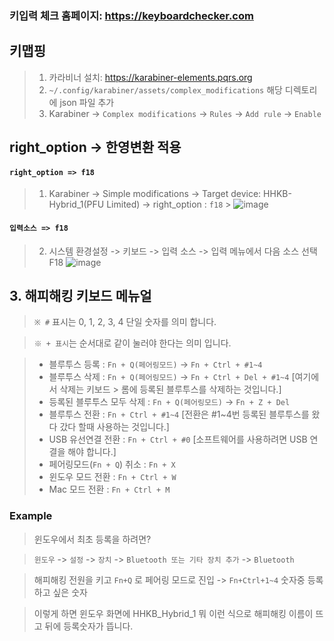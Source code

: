 ### 키입력 체크 홈페이지: https://keyboardchecker.com

## 키맵핑

> 1. 카라비너 설치: https://karabiner-elements.pqrs.org
> 2. `~/.config/karabiner/assets/complex_modifications` 해당 디렉토리에 json 파일 추가
> 3. Karabiner -> `Complex modifications` -> `Rules` -> `Add rule` -> `Enable`

## right_option -> 한영변환 적용

#### `right_option => f18`

> 1. Karabiner -> Simple modifications -> Target device: HHKB-Hybrid_1(PFU Limited) -> right_option : `f18` > ![image](https://user-images.githubusercontent.com/77400522/162110910-dad0698a-926d-48db-b663-0ab9a4b26d88.png)

#### `입력소스 => f18`

> 2. 시스템 환경설정 -> 키보드 -> 입력 소스 -> 입력 메뉴에서 다음 소스 선택 F18
>    ![image](https://user-images.githubusercontent.com/77400522/162110930-2df4f35f-07e3-4c99-9403-44144275f993.png)

## 3. 해피해킹 키보드 메뉴얼

> `※ #` 표시는 0, 1, 2, 3, 4 단일 숫자를 의미 합니다.

> `※ + 표시`는 순서대로 같이 눌러야 한다는 의미 입니다.

> - 블루투스 등록 : `Fn + Q(페어링모드)` -> `Fn + Ctrl + #1~4`
> - 블루투스 삭제 : `Fn + Q(페어링모드)` -> `Fn + Ctrl + Del + #1~4`
>   [여기에서 삭제는 키보드 > 롬에 등록된 블루투스를 삭제하는 것입니다.]
> - 등록된 블루투스 모두 삭제 : `Fn + Q(페어링모드)` -> `Fn + Z + Del`
> - 블루투스 전환 : `Fn + Ctrl + #1~4`
>   [전환은 #1~4번 등록된 블루투스를 왔다 갔다 할때 사용하는 것입니다.]
> - USB 유선연결 전환 : `Fn + Ctrl + #0` [소프트웨어를 사용하려면 USB 연결을 해야 합니다.]
> - 페어링모드(`Fn + Q`) 취소 : `Fn + X`
> - 윈도우 모드 전환 : `Fn + Ctrl + W`
> - Mac 모드 전환 : `Fn + Ctrl + M`

### Example

> 윈도우에서 최초 등록을 하려면?

> `윈도우` -> `설정` -> `장치` -> `Bluetooth 또는 기타 장치 추가` -> `Bluetooth`

> 해피해킹 전원을 키고 `Fn+Q` 로 페어링 모드로 진입 -> `Fn+Ctrl+1~4` 숫자중 등록하고 싶은 숫자

> 이렇게 하면 윈도우 화면에 HHKB_Hybrid_1 뭐 이런 식으로 해피해킹 이름이 뜨고 뒤에 등록숫자가 뜹니다.
